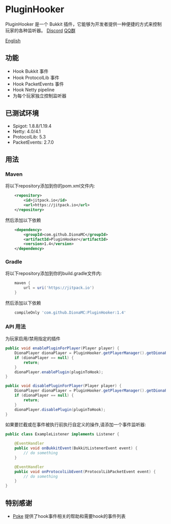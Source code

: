 # PluginHooker

PluginHooker 是一个 Bukkit 插件，它能够为开发者提供一种便捷的方式来控制玩家的各种监听器。
[Discord](https://discord.gg/fdmkfts)
[QQ群](https://jq.qq.com/?_wv=1027&k=dhEQrZZW)

[English](README.md)

## 功能

* Hook Bukkit 事件
* Hook ProtocolLib 事件
* Hook PacketEvents 事件
* Hook Netty pipeline 
* 为每个玩家独立控制监听器

## 已测试环境

* Spigot: 1.8.8/1.19.4
* Netty: 4.0/4.1
* ProtocolLib: 5.3
* PacketEvents: 2.7.0

## 用法

### Maven
将以下repository添加到你的pom.xml文件内:

```xml
    <repository>
        <id>jitpack.io</id>
        <url>https://jitpack.io</url>
    </repository>
```

然后添加以下依赖

```xml
    <dependency>
        <groupId>com.github.DionaMC</groupId>
        <artifactId>PluginHooker</artifactId>
        <version>1.4</version>
    </dependency>
```
### Gradle
将以下repository添加到你的build.gradle文件内:
```groovy
    maven {
        url = uri('https://jitpack.io')
    }
```

然后添加以下依赖

```groovy
    compileOnly 'com.github.DionaMC:PluginHooker:1.4'
```

### API 用法

为玩家启用/禁用指定的插件

```java
public void enablePluginForPlayer(Player player) {
    DionaPlayer dionaPlayer = PluginHooker.getPlayerManager().getDionaPlayer(player);
    if (dionaPlayer == null) {
        return;
    }
    dionaPlayer.enablePlugin(pluginToHook);
}

public void disablePluginForPlayer(Player player) {
    DionaPlayer dionaPlayer = PluginHooker.getPlayerManager().getDionaPlayer(player);
    if (dionaPlayer == null) {
        return;
    }
    dionaPlayer.disablePlugin(pluginToHook);
}
```

如果要拦截或在事件被执行前执行自定义的操作,请添加一个事件监听器:
```java
public class ExampleListener implements Listener {

    @EventHandler
    public void onBukkitEvent(BukkitListenerEvent event) {
        // do something
    }

    @EventHandler
    public void onProtocolLibEvent(ProtocolLibPacketEvent event) {
        // do something
    }
}
```

## 特别感谢

* [Poke](https://github.com/Pokemonplatin) 提供了hook事件相关的帮助和需要hook的事件列表
